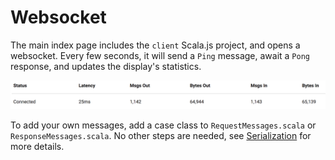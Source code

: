 # Websocket

The main index page includes the `client` Scala.js project, and opens a websocket. 
Every few seconds, it will send a `Ping` message, await a `Pong` response, and updates the display's statistics.

![Websocket stats](websocketStats.png)

To add your own messages, add a case class to `RequestMessages.scala` or `ResponseMessages.scala`. 
No other steps are needed, see [Serialization](serialization.md) for more details. 
